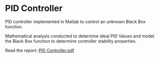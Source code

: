 # PID Controller 

PID controller implemented in Matlab to control an unknown Black Box function. 

Mathematical analysis conducted to determine ideal PID Values and model the Black Box function to determine controller stability properties.

Read the report: 
[PID Controller.pdf](https://github.com/hillspen/pid_controller/files/9667327/PID.Controller.pdf)
